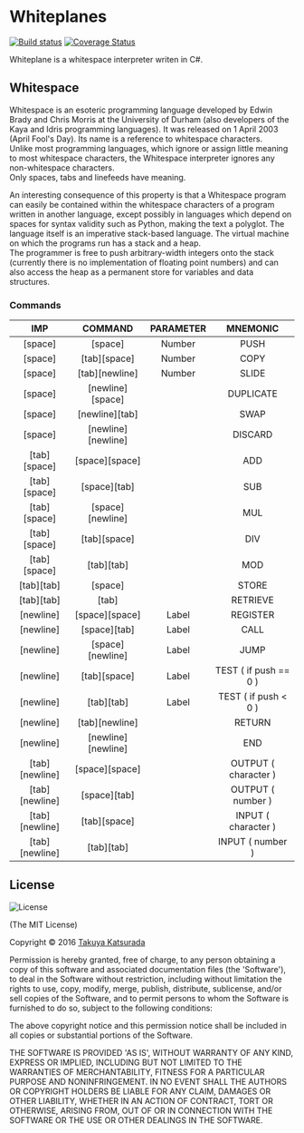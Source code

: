 # Whiteplanes
[![Build status](https://ci.appveyor.com/api/projects/status/w4dstlnwru09f1a9/branch/master?svg=true)](https://ci.appveyor.com/project/nutcrack/whiteplanes-cs/branch/master)
[![Coverage Status](https://coveralls.io/repos/github/whiteplanes/whiteplanes.cs/badge.svg?branch=master)](https://coveralls.io/github/whiteplanes/whiteplanes.cs?branch=master)

Whiteplane is a whitespace interpreter writen in C#.

## Whitespace

Whitespace is an esoteric programming language developed by Edwin Brady and Chris Morris at the University of Durham (also developers of the Kaya and Idris programming languages). It was released on 1 April 2003 (April Fool's Day). 
Its name is a reference to whitespace characters.   
Unlike most programming languages, which ignore or assign little meaning to most whitespace characters, the Whitespace interpreter ignores any non-whitespace characters.   
Only spaces, tabs and linefeeds have meaning. 

An interesting consequence of this property is that a Whitespace program can easily be contained within the whitespace characters of a program written in another language, except possibly in languages which depend on spaces for syntax validity such as Python, making the text a polyglot.
The language itself is an imperative stack-based language. The virtual machine on which the programs run has a stack and a heap.   
The programmer is free to push arbitrary-width integers onto the stack (currently there is no implementation of floating point numbers) and can also access the heap as a permanent store for variables and data structures.

### Commands

|IMP|COMMAND|PARAMETER|MNEMONIC|
|:--:|:--:|:--:|:--:|
|[space]|[space]|Number|PUSH|
|[space]|[tab][space]|Number|COPY|
|[space]|[tab][newline]|Number|SLIDE|
|[space]|[newline][space]||DUPLICATE|
|[space]|[newline][tab]||SWAP|
|[space]|[newline][newline]||DISCARD|
|[tab][space]|[space][space]||ADD|
|[tab][space]|[space][tab]||SUB|
|[tab][space]|[space][newline]||MUL|
|[tab][space]|[tab][space]||DIV|
|[tab][space]|[tab][tab]||MOD|
|[tab][tab]|[space]||STORE|
|[tab][tab]|[tab]||RETRIEVE|
|[newline]|[space][space]|Label|REGISTER|
|[newline]|[space][tab]|Label|CALL|
|[newline]|[space][newline]|Label|JUMP|
|[newline]|[tab][space]|Label|TEST ( if push == 0 )|
|[newline]|[tab][tab]|Label|TEST ( if push < 0 )|
|[newline]|[tab][newline]||RETURN|
|[newline]|[newline][newline]||END|
|[tab][newline]|[space][space]||OUTPUT ( character )|
|[tab][newline]|[space][tab]||OUTPUT ( number )|
|[tab][newline]|[tab][space]||INPUT ( character )|
|[tab][newline]|[tab][tab]||INPUT ( number )|

## License
![License](http://img.shields.io/badge/license-MIT-blue.svg?style=flat)

(The MIT License)

Copyright © 2016 [Takuya Katsurada](https://github.com/nutcrack)

Permission is hereby granted, free of charge, 
to any person obtaining a copy of this software and 
associated documentation files (the 'Software'), 
to deal in the Software without restriction, 
including without limitation the rights to use, copy, modify, merge, publish,
distribute, sublicense, and/or sell copies of the Software, 
and to permit persons to whom the Software is furnished to do so, 
subject to the following conditions:

The above copyright notice and this permission notice shall be included in all
copies or substantial portions of the Software.

THE SOFTWARE IS PROVIDED 'AS IS', WITHOUT WARRANTY OF ANY KIND,
EXPRESS OR IMPLIED, INCLUDING BUT NOT LIMITED TO THE WARRANTIES OF 
MERCHANTABILITY, FITNESS FOR A PARTICULAR PURPOSE AND NONINFRINGEMENT.
IN NO EVENT SHALL THE AUTHORS OR COPYRIGHT HOLDERS BE LIABLE FOR ANY CLAIM,
DAMAGES OR OTHER LIABILITY, WHETHER IN AN ACTION OF CONTRACT,
TORT OR OTHERWISE, ARISING FROM,
OUT OF OR IN CONNECTION WITH THE SOFTWARE OR THE USE OR
OTHER DEALINGS IN THE SOFTWARE.
